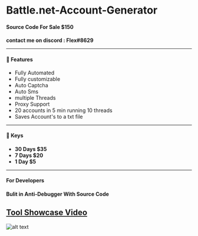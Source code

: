 # Battle.net-Account-Generator

<h4> Source Code For Sale $150 <h4>
  contact me on discord : Flex#8629
  
---  

<h4>📕 Features</h4>

<!-- BLOG-POST-LIST:START -->
- Fully Automated
- Fully customizable  
- Auto Captcha 
- Auto Sms 
- multiple Threads 
- Proxy Support
- 20 accounts in 5 min running 10 threads  
- Saves Account's to a txt file  
<!-- BLOG-POST-LIST:END -->
  
---
   
<h4> 🔑 Keys <h4>
  
<!-- BLOG-POST-LIST:START -->
- 30 Days $35
- 7 Days $20
- 1 Day $5  
  
---
  
<h4> For Developers <h4> 
  
Bulit in Anti-Debugger With Source Code
  
## [Tool Showcase Video](https://youtu.be/D-d4vOJSOCc)   
 
![alt text](https://cdn.discordapp.com/attachments/899424300120027216/939546886103244840/b.net.png)  

  
  
